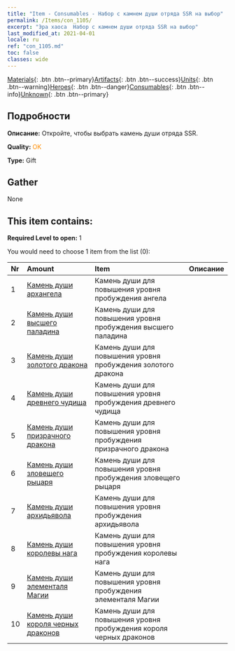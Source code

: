 ```yaml
---
title: "Item - Consumables - Набор с камнем души отряда SSR на выбор"
permalink: /Items/con_1105/
excerpt: "Эра хаоса  Набор с камнем души отряда SSR на выбор"
last_modified_at: 2021-04-01
locale: ru
ref: "con_1105.md"
toc: false
classes: wide
---
```

 [Materials](/ru/Items/){: .btn .btn--primary}[Artifacts](/ru/Items/Artifacts/){: .btn .btn--success}[Units](/ru/Items/Units/){: .btn .btn--warning}[Heroes](/ru/Items/Heroes/){: .btn .btn--danger}[Consumables](/ru/Items/Consumables/){: .btn .btn--info}[Unknown](/ru/Items/Unknown/){: .btn .btn--primary}

## Подробности
 **Описание:** Откройте, чтобы выбрать камень души отряда SSR.

 **Quality:** <span style="color: #FF8C00">OK</span>

 **Type:** Gift

## Gather

  None

## This item contains:

 **Required Level to open:** 1

 You would need to choose 1 item from the list (0):

  | Nr | Amount |     Item    | Описание |
  |:---|:-------|:------------|:-----------:|
  | 1 | [Камень души архангела](/ru/Items/unt_288/) | Камень души для повышения уровня пробуждения ангела | 
  | 2 | [Камень души высшего паладина](/ru/Items/unt_289/) | Камень души для повышения уровня пробуждения высшего паладина | 
  | 3 | [Камень души золотого дракона](/ru/Items/unt_295/) | Камень души для повышения уровня пробуждения золотого дракона | 
  | 4 | [Камень души древнего чудища](/ru/Items/unt_311/) | Камень души для повышения уровня пробуждения древнего чудища | 
  | 5 | [Камень души призрачного дракона](/ru/Items/unt_303/) | Камень души для повышения уровня пробуждения призрачного дракона | 
  | 6 | [Камень души зловещего рыцаря](/ru/Items/unt_302/) | Камень души для повышения уровня пробуждения зловещего рыцаря | 
  | 7 | [Камень души архидьявола](/ru/Items/unt_318/) | Камень души для повышения уровня пробуждения архидьявола | 
  | 8 | [Камень души королевы нага](/ru/Items/unt_325/) | Камень души для повышения уровня пробуждения королевы нага | 
  | 9 | [Камень души элементаля Магии](/ru/Items/unt_347/) | Камень души для повышения уровня пробуждения элементаля Магии | 
  | 10 | [Камень души короля черных драконов](/ru/Items/unt_334/) | Камень души для повышения уровня пробуждения короля черных драконов | 
